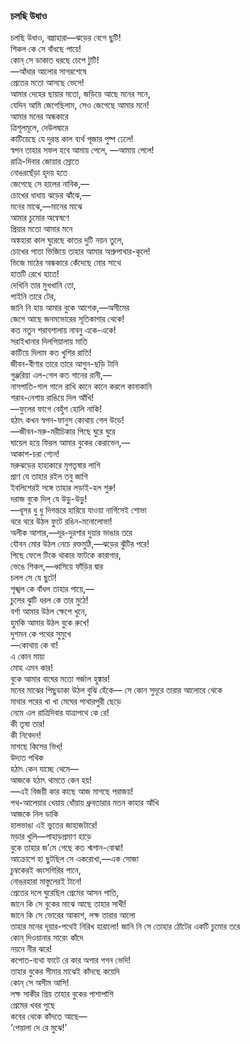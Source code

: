 ### চলছি উধাও

চলছি উধাও, বল্গাহারা—ঝড়ের বেগে ছুটি!  
শিকল কে সে বাঁধছে পায়ে!  
কোন্‌ সে ডাকাত ধরছে চেপে টুটি!  
—আঁধার আলোর সাগরশেষে  
প্রেতের মতো আসছে ভেসে!  
আমার দেহের ছায়ার মতো, জড়িয়ে আছে মনের সনে,  
যেদিন আমি জেগেছিলাম, সেও জেগেছে আমার মনে!  
আমার মনের অন্ধকারে  
ত্রিশূলমূলে, দেউলদ্বারে  
কাটিয়েছে যে দুরন্ত কাল ব্যর্থ পূজার পুষ্প ঢেলে!  
স্বপন তাহার সফল হবে আমায় পেলে, —আমায় পেলে!  
রাত্রি-দিবার জোয়ার স্রোতে  
নোঙরছেঁড়া হৃদয় হতে  
জেগেছে সে হালের নাবিক,—  
চোখের ধাধায় ঝড়ের ঝাঁঝে,—  
মনের মাঝে,—মানের মাঝে  
আমার চুমোর অন্বেষণে  
প্রিয়ার মতো আমার মনে  
অঙ্কহারা কাল ঘুরেছে কাতর দুটি নয়ন তুলে,  
চোখের পাতা ভিজিয়ে তাহার আমার অশ্রুপাথার-কূলে!  
ভিজে মাঠের অন্ধকারে কেঁদেছে মোর সাথে  
হাতটি রেখে হাতে!  
দেখিনি তার মুখখানি তো,  
পাইনি তারে টের,  
জানি নি হায় আমার বুকে আশেক,—অসীমের  
জেগে আছে জনমভোরের সূতিকাগার থেকে!  
কত নতুন শরাবশালায় নাবনু একে-একে!  
সরাইখানার দিলপিয়ালায় মাতি  
কাটিয়ে দিলাম কত খুশির রাতি!  
জীবন-বীণার তারে তারে আগুন-ছড়ি টানি  
গুঞ্জরিয়া এল-গেল কত গানের রানী,—  
নাসপাতি-গাল গালে রাখি কানে কানে করলে কানাকানি  
শরাব-নেশায় রাঙিয়ে দিল আঁখি!  
—ফুলের ফাগে বেহুঁশ হোলি নাকি!  
হঠাৎ কখন স্বপন-ফানুস কোথায় গেল উড়ে!  
—জীবন-মরু-মরীচিকার পিছে ঘুরে ঘুরে  
ঘায়েল হয়ে ফিরল আমার বুকের কেরাভেন,—  
আকাশ-চরা শ্যেন!  
মরুঝড়ের হাহাকারে মৃগতৃষার লাগি  
প্রাণ যে তাহার রইল তবু জাগি  
ইবলিশেরই সঙ্গে তাহার লড়াই-হল শুরু!  
দরাজ বুকে দিল্‌ যে উড়ু-উড়ু!  
—ধূসর ধু ধু দিগন্তরে হারিয়ে যাওয়া নার্গিসেই শোভা  
থরে থরে উঠল ফুটে রঙিন-মনোলোভা!  
অলীক আশার,—দূর-দুরশার দুয়ার ভাঙার তরে  
যৌবন মোর উঠল নেচে রক্তমুঠি,—ঝড়ের ঝুঁটির পরে!  
পিছে ফেলে টিকে থাকার ফাটকে কারাগার,  
ভেঙে শিকল,—ধ্বসিয়ে ফাঁড়ির দ্বার  
চলল সে যে ছুটে!  
শৃঙ্খল কে বাঁধল তাহার পায়ে,—   
চুলের ঝুটি ধরল কে তার মুঠে!  
বর্শা আমার উঠল ক্ষেপে খুনে,  
হুমকি আমার উঠল বুকে রুখে!  
দুশমন কে পথের সুমুখে  
—কোথায় কে বা!  
এ কোন মায়া  
মোহ এমন কার!  
বুকে আমার বাঘের মতো গর্জাল হুঙ্কার!  
মনের মাঝের পিছুডাকা উঠল বুঝি হেঁকে— 
সে কোন সুদূরে তারার আলোরে থেকে  
মাথার পরের খা খা মেঘের পাথারপুরী ছেড়ে  
নেমে এল রাত্রিদিবার যাত্রাপথে কে রে!  
কী তৃষা তার!  
কী নিবেদন!  
মাগছে কিসের ভিখ্‌!  
উদ্যত পথিক  
হঠাৎ কেন যাচ্ছে থেমে—  
আজকে হঠাৎ থামতে কেন হয়!  
—এই বিজয়ী কার কাছে আজ মাগছে পরাজয়!  
পথ-আলেয়ার খেয়ায় ধোঁয়ায় ধ্রুবতারার মতন কাহার আঁখি  
আজকে নিল ডাকি  
হালভাঙা এই ভুতের জাহাজটারে!  
মড়ার খুলি—পাহাড়প্রমাণ হাড়ে  
বুকে তাহার জ’মে গেছে কত শ্মশান-বোঝা!  
আক্রোশে হা ছুটছিল সে একরোখা,—এক সোজা  
চুম্বকেরই ধ্বংসগিরির পানে,  
নোঙরহারা মাস্তুলেরই টানে!  
প্রেতের দলে ঘুরেছিল প্রেমের আসন পাতি,  
জানে কি সে বুকের মাঝে আছে তাহার সাথী!  
জানে কি সে ভোরের আকাশ, লক্ষ তারার আলো  
তাহার মনের দূয়ার-পথেই নিরিখ হারালো!
জানি নি সে তোহার ঠোঁটের একটি চুমোর তরে  
কোন্‌ দিওয়ানার সারেং কাঁদে  
নয়নে নীর ঝরে!  
কপোত-ব্যথা ফাটে রে কার অপার গগন ভেদি!  
তাহার বুকের সীমার মাঝেই কাঁদছে কয়েদি  
কোন্‌ সে অসীম আসি!  
লক্ষ সাকীর প্রিয় তাহার বুকের পাশাপাশি  
প্রেমের খবর পুছে  
কবের থেকে কাঁদতে আছে—  
‘পেয়ালা দে রে মুঝে!’  
